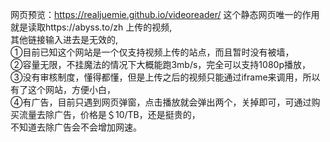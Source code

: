 网页预览：https://realjuemie.github.io/videoreader/
这个静态网页唯一的作用就是读取https://abyss.to/zh 上传的视频,<br>
其他链接输入进去是无效的,<br>
①目前已知这个网站是一个仅支持视频上传的站点，而且暂时没有被墙，<br>
②容量无限，不挂魔法的情况下大概能跑3mb/s，完全可以支持1080p播放，<br>
③没有审核制度，懂得都懂，但是上传之后的视频只能通过iframe来调用，所以有了这个网站，方便小白，<br>
④有广告，目前只遇到网页弹窗，点击播放就会弹出两个，关掉即可，可通过购买流量去除广告，价格是＄10/TB，还是挺贵的，<br>
不知道去除广告会不会增加网速。
